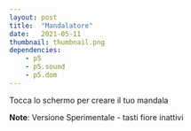 ```yaml
---
layout: post
title:  "Mandalatore"
date:   2021-05-11
thumbnail: thumbnail.png
dependencies:
    - p5
    - p5.sound
    - p5.dom
---
```



<div id="simple-sketch-aural">
    <script type="text/javascript" src="loadSongNew.js"></script>
</div>



Tocca lo schermo per creare il tuo mandala

**Note**: Versione Sperimentale - tasti fiore inattivi

<!-- ## Handling dependencies:
In this example we are only loading the `p5.js`  -->
